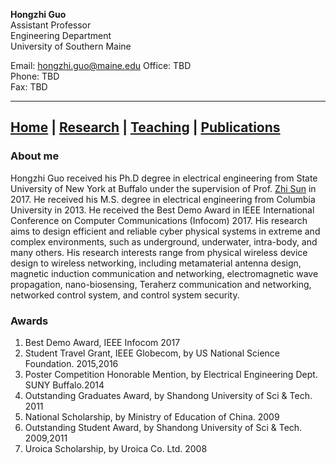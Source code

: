 **Hongzhi Guo**  
Assistant Professor  
Engineering Department  
University of Southern Maine  

Email: hongzhi.guo@maine.edu
Office: TBD  
Phone: TBD  
Fax: TBD  

---
## **[Home](https://hongzhiguo.github.io/index.md)** | **[Research](https://hongzhiguo.github.io/research.md)** | **[Teaching](https://hongzhiguo.github.io/teaching.md)** | **[Publications](https://hongzhiguo.github.io/publications.md)**

### About me


Hongzhi Guo received his Ph.D degree in electrical engineering from State University of New York at Buffalo under the supervision of Prof. [Zhi Sun](http://www.acsu.buffalo.edu/~zhisun/) in 2017. He received his M.S. degree in electrical engineering from Columbia University in 2013. He received the Best Demo Award in IEEE International Conference on Computer Communications (Infocom) 2017. His research aims to design efficient and reliable cyber physical systems in extreme and complex environments, such as underground, underwater, intra-body, and many others. His research interests range from physical wireless device design to wireless networking, including metamaterial antenna design, magnetic induction communication and networking, electromagnetic wave propagation, nano-biosensing, Teraherz communication and networking, networked control system, and control system security.  


### Awards
1. Best Demo Award, IEEE Infocom 2017
1. Student Travel Grant, IEEE Globecom, by US National Science Foundation. 2015,2016
1. Poster Competition Honorable Mention, by Electrical Engineering Dept. SUNY Buffalo.2014
1. Outstanding Graduates Award, by Shandong University of Sci & Tech. 2011
1. National Scholarship, by Ministry of Education of China. 2009
1. Outstanding Student Award, by Shandong University of Sci & Tech. 2009,2011
1. Uroica Scholarship, by Uroica Co. Ltd. 2008
